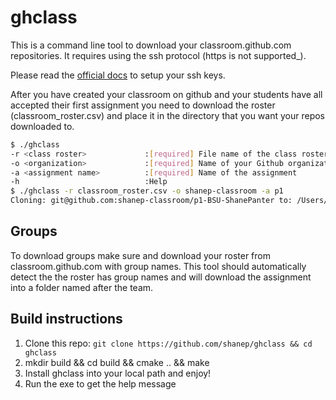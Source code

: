 # ghclass

This is a command line tool to download your classroom.github.com
repositories. It requires using the ssh protocol (https is not supported_).

Please read the [official
docs](https://docs.github.com/en/github/authenticating-to-github/connecting-to-github-with-ssh)
to setup your ssh keys.

After you have created your classroom on github and your students have all accepted their
first assignment you need to download the roster (classroom_roster.csv) and place it in the
directory that you want your repos downloaded to.

``` bash
$ ./ghclass
-r <class roster>             :[required] File name of the class roster (ex. class_roster.csv)
-o <organization>             :[required] Name of your Github organization
-a <assignment name>          :[required] Name of the assignment
-h                            :Help
$ ./ghclass -r classroom_roster.csv -o shanep-classroom -a p1
Cloning: git@github.com:shanep-classroom/p1-BSU-ShanePanter to: /Users/shane/repos/ghclass/data/BSU-ShanePanter

```

## Groups

To download groups make sure and download your roster from
classroom.github.com with group names. This tool should automatically
detect the the roster has group names and will download the assignment
into a folder named after the team.

## Build instructions

1. Clone this repo: ```git clone https://github.com/shanep/ghclass && cd ghclass```
2. mkdir build && cd build && cmake .. && make
3. Install ghclass into your local path and enjoy!
4. Run the exe to get the help message
